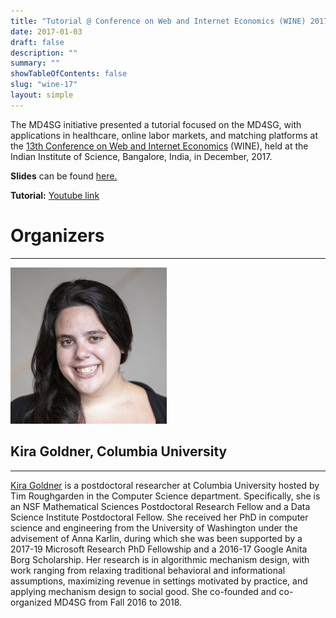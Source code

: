 ```yaml
---
title: "Tutorial @ Conference on Web and Internet Economics (WINE) 2017"
date: 2017-01-03
draft: false
description: ""
summary: ""
showTableOfContents: false
slug: "wine-17"
layout: simple
---
```

The MD4SG initiative presented a tutorial focused on the MD4SG, with applications in healthcare, online labor markets, and matching platforms at the [13th Conference on Web and Internet Economics](http://lcm.csa.iisc.ernet.in/wine2017/index.html) (WINE), held at the Indian Institute of Science, Bangalore, India, in December, 2017.


**Slides** can be found [here.](https://www.kiragoldner.com/WINE%20Social%20Good%20Tutorial.pdf)  

**Tutorial:** [Youtube link](https://www.youtube.com/watch?v=O85LGqm_dwU)  

  

# Organizers

- - -

[<img src="images/kira.jpg" width="250"/>](images/kira.jpg)

## Kira Goldner, Columbia University

- - -

[Kira Goldner](http://www.kiragoldner.com/) is a postdoctoral researcher at Columbia University hosted by Tim Roughgarden in the Computer Science department. Specifically, she is an NSF Mathematical Sciences Postdoctoral Research Fellow and a Data Science Institute Postdoctoral Fellow. She received her PhD in computer science and engineering from the University of Washington under the advisement of Anna Karlin, during which she was been supported by a 2017-19 Microsoft Research PhD Fellowship and a 2016-17 Google Anita Borg Scholarship. Her research is in algorithmic mechanism design, with work ranging from relaxing traditional behavioral and informational assumptions, maximizing revenue in settings motivated by practice, and applying mechanism design to social good. She co-founded and co-organized MD4SG from Fall 2016 to 2018.